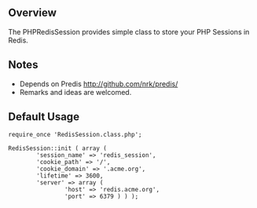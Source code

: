 Overview
--------
The PHPRedisSession provides simple class to store your PHP Sessions in Redis.


Notes
-----
-  Depends on Predis http://github.com/nrk/predis/
-  Remarks and ideas are welcomed.

Default Usage 
-------------
    require_once 'RedisSession.class.php';
    
    RedisSession::init ( array ( 
            'session_name' => 'redis_session', 
            'cookie_path' => '/', 
            'cookie_domain' => '.acme.org', 
            'lifetime' => 3600, 
            'server' => array ( 
                    'host' => 'redis.acme.org', 
                    'port' => 6379 ) ) );



